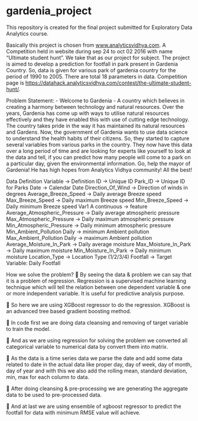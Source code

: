 # gardenia_project
This repository is created for the final project submitted for Exploratory Data Analytics course.

Basically this project is chosen from www.analyticsvidhya.com. A Competition held in website during sep 24 to oct 02 2016 with name “Ultimate student hunt”. We take that as our project for subject. The project is aimed to develop a prediction for footfall in park present in Gardenia Country. So, data is given for various park of gardenia country for the period of 1990 to 2005. There are total 18 parameters in data.
Competition page is https://datahack.analyticsvidhya.com/contest/the-ultimate-student-hunt/.

Problem Statement: -
Welcome to Gardenia - A country which believes in creating a harmony between technology and natural resources. Over the years, Gardenia has come up with ways to utilise natural resources effectively and they have enabled this with use of cutting edge technology. 
The country takes pride in the way it has maintained its natural resources and Gardens. Now, the government of Gardenia wants to use data science to understand the health habits of their citizens. So, they started to capture several variables from various parks in the country.
They now have this data over a long period of time and are looking for experts like yourself to look at the data and tell, if you can predict how many people will come to a park on a particular day, given the environmental information.
Go, help the mayor of Gardenia! He has high hopes from Analytics Vidhya community! All the best!



Data Definition
Variable ->	  Definition
ID	->  Unique ID
Park_ID ->	Unique ID for Parks
Date ->	Calendar Date
Direction_Of_Wind ->	Direction of winds in degrees
Average_Breeze_Speed ->	Daily average Breeze speed
Max_Breeze_Speed ->	Daily maximum Breeze speed
Min_Breeze_Speed ->	Daily minimum Breeze speed
Var1	A continuous -> feature
Average_Atmospheric_Pressure ->	Daily average atmospheric pressure
Max_Atmospheric_Pressure ->	Daily maximum atmospheric pressure
Min_Atmospheric_Pressure ->	Daily minimum atmospheric pressure
Min_Ambient_Pollution	Daily -> minimum Ambient pollution
Max_Ambient_Pollution	Daily -> maximum Ambient pollution
Average_Moisture_In_Park ->	Daily average moisture
Max_Moisture_In_Park ->	Daily maximum moisture
Min_Moisture_In_Park ->	Daily minimum moisture
Location_Type ->	Location Type (1/2/3/4)
Footfall ->	Target Variable: Daily Footfall

How we solve the problem?
	By seeing the data & problem we can say that it is a problem of regression. Regression is a supervised machine learning technique which will tell the relation between one dependent variable & one or more independent variable. It is useful for predictive analysis purpose.

	So here we are using XGBoost regressor to do the regression. XGBoost is an advanced tree based gradient boosting method.

	 In code first we are doing data cleansing and removing of target variable to train the model.

	And as we are using regression for solving the problem we converted all categorical variable to numerical data by convert them into matrix.

	As the data is a time series data we parse the date and add some data related to date in the actual data like proper day, day of week, day of month, day of year and with this we also add the rolling mean, standard deviation, min, max for each column to data.

	After doing cleansing & pre-processing we are generating the aggregate data to be used to pre-processed data.

	And at last we are using ensemble of xgboost regressor to predict the footfall for data with minimum RMSE value will achieve.




